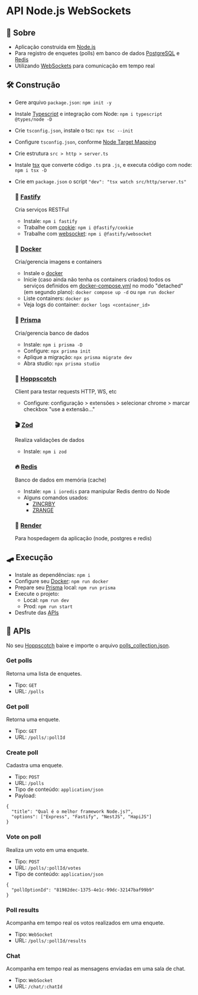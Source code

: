 # API Node.js WebSockets

## 🚧 Sobre

- Aplicação construida em [Node.js](https://nodejs.org/en)
- Para registro de enquetes (polls) em banco de dados [PostgreSQL](https://www.postgresql.org/) e [Redis](https://redis.io)
- Utilizando [WebSockets](https://developer.mozilla.org/pt-BR/docs/Web/API/WebSockets_API) para comunicação em tempo real

## 🛠️ Construção

- Gere arquivo `package.json`: `npm init -y`

- Instale [Typescript](https://www.typescriptlang.org/) e integração com Node: `npm i typescript @types/node -D`

- Crie `tsconfig.json`, instale o tsc: `npx tsc --init`

- Configure `tsconfig.json`, conforme [Node Target Mapping](https://github.com/microsoft/TypeScript/wiki/Node-Target-Mapping)

- Crie estrutura `src > http > server.ts`

- Instale [tsx](https://www.npmjs.com/package/tsx) que converte código `.ts` pra `.js`, e executa código com node: `npm i tsx -D`

- Crie em `package.json` o script `"dev": "tsx watch src/http/server.ts"`

  ### 🎯 [Fastify](https://fastify.dev/)

  Cria serviços RESTFul

  - Instale: `npm i fastify`
  - Trabalhe com [cookie](https://github.com/fastify/fastify-cookie?tab=readme-ov-file#example): `npm i @fastify/cookie`
  - Trabalhe com [websocket](https://github.com/fastify/fastify-websocket?tab=readme-ov-file#usage): `npm i @fastify/websocket`

  ### 🐳 [Docker](https://www.docker.com/)

  Cria/gerencia imagens e containers

  - Instale o [docker](https://docs.docker.com/engine/install/)
  - Inicie (caso ainda não tenha os containers criados) todos os serviços definidos em [docker-compose.yml](./docker-compose.yml) no modo "detached" (em segundo plano): `docker compose up -d` ou `npm run docker`
  - Liste containers: `docker ps`
  - Veja logs do container: `docker logs <container_id>`

  ### 💾 [Prisma](https://www.npmjs.com/package/prisma)

  Cria/gerencia banco de dados

  - Instale: `npm i prisma -D`
  - Configure: `npx prisma init`
  - Aplique a migração: `npx prisma migrate dev`
  - Abra studio: `npx prisma studio`

  ### 🔌 [Hoppscotch](https://hoppscotch.io/)

  Client para testar requests HTTP, WS, etc

  - Configure: configuração > extensões > selecionar chrome > marcar checkbox "use a extensão..."

  ### 🎬 [Zod](https://www.npmjs.com/package/zod)

  Realiza validações de dados

  - Instale: `npm i zod`

  ### 🔥 [Redis](https://www.npmjs.com/package/ioredis)

  Banco de dados em memória (cache)

  - Instale: `npm i ioredis` para manipular Redis dentro do Node
  - Alguns comandos usados:
    - [ZINCRBY](https://redis.io/commands/zincrby/)
    - [ZRANGE](https://redis.io/commands/zrange/)

  ### 👜 [Render](https://dashboard.render.com/)

  Para hospedagem da aplicação (node, postgres e redis)

## 🛹 Execução

- Instale as dependências: `npm i`
- Configure seu [Docker](#-docker): `npm run docker`
- Prepare seu [Prisma](#-prisma) local: `npm run prisma`
- Execute o projeto:
  - Local: `npm run dev`
  - Prod: `npm run start`
- Desfrute das [APIs](#-apis)

## 🚀 APIs

No seu [Hoppscotch](#-hoppscotch) baixe e importe o arquivo <a href="https://github.com/luizhc/polls/blob/main/assets/polls_collection.zip" download>polls_collection.json</a>.

### Get polls

Retorna uma lista de enquetes.

- Tipo: `GET`
- URL: `/polls`

### Get poll

Retorna uma enquete.

- Tipo: `GET`
- URL: `/polls/:pollId`

### Create poll

Cadastra uma enquete.

- Tipo: `POST`
- URL: `/polls`
- Tipo de conteúdo: `application/json`
- Payload:

```
{
  "title": "Qual é o melhor framework Node.js?",
  "options": ["Express", "Fastify", "NestJS", "HapiJS"]
}
```

### Vote on poll

Realiza um voto em uma enquete.

- Tipo: `POST`
- URL: `/polls/:pollId/votes`
- Tipo de conteúdo: `application/json`

```
{
  "pollOptionId": "81982dec-1375-4e1c-99dc-32147baf99b9"
}
```

### Poll results

Acompanha em tempo real os votos realizados em uma enquete.

- Tipo: `WebSocket`
- URL: `/polls/:pollId/results`

### Chat

Acompanha em tempo real as mensagens enviadas em uma sala de chat.

- Tipo: `WebSocket`
- URL: `/chat/:chatId`
